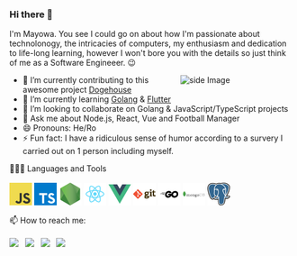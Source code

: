 ### Hi there 👋
I'm Mayowa. You see I could go on about how I'm passionate about technolonogy, the intricacies of computers, my enthusiasm and dedication to life-long learning, however I won't bore you with the details so just think of me as a Software Engineeer. :wink:

<img src="https://github.com/sciencepal/sciencepal/blob/master/assets/life_balance.gif" alt="side Image" align="right" width="200" height="auto" />

- 🔭 I’m currently contributing to this awesome project [Dogehouse](https://github.com/benawad/dogehouse.git)
- 🌱 I’m currently learning [Golang](https://github.com/golang/go) & [Flutter](https://github.com/flutter/flutter)
- 👯 I’m looking to collaborate on Golang & JavaScript/TypeScript projects
- 💬 Ask me about Node.js, React, Vue and Football Manager
- 😄 Pronouns: He/Ro
- ⚡ Fun fact: I have a ridiculous sense of humor according to a survery I carried out on 1 person including myself.

👨🏻‍💻 Languages and Tools<br /><br />
  <code><img height="40" src="https://raw.githubusercontent.com/github/explore/80688e429a7d4ef2fca1e82350fe8e3517d3494d/topics/javascript/javascript.png"></code>
  <code><img height="40" src="https://raw.githubusercontent.com/github/explore/80688e429a7d4ef2fca1e82350fe8e3517d3494d/topics/typescript/typescript.png"></code>
  <code><img height="40" src="https://raw.githubusercontent.com/github/explore/80688e429a7d4ef2fca1e82350fe8e3517d3494d/topics/nodejs/nodejs.png"></code>
  <code><img height="40" src="https://raw.githubusercontent.com/github/explore/80688e429a7d4ef2fca1e82350fe8e3517d3494d/topics/react/react.png"></code>
  <code><img height="40" src="https://raw.githubusercontent.com/github/explore/80688e429a7d4ef2fca1e82350fe8e3517d3494d/topics/vue/vue.png"></code>
  <code><img height="40" src="https://raw.githubusercontent.com/github/explore/80688e429a7d4ef2fca1e82350fe8e3517d3494d/topics/git/git.png"></code>
  <code><img height="40" src="https://raw.githubusercontent.com/github/explore/80688e429a7d4ef2fca1e82350fe8e3517d3494d/topics/go/go.png"></code>
  <code><img height="40" src="https://raw.githubusercontent.com/github/explore/80688e429a7d4ef2fca1e82350fe8e3517d3494d/topics/mongodb/mongodb.png"></code>
  <code><img height="40" src="https://raw.githubusercontent.com/github/explore/80688e429a7d4ef2fca1e82350fe8e3517d3494d/topics/postgresql/postgresql.png"></code>

📫 How to reach me:<br /><br />
[<img src="https://github.com/sciencepal/sciencepal/blob/master/assets/discord-round.svg" width="3.5%"/>](https://discord.gg)  &nbsp; [<img src="https://cdn.icon-icons.com/icons2/2248/PNG/512/dev_to_icon_136699.png" width="3.5%"/>](https://twitter.com/unorthodev)  &nbsp; [<img src="https://img.icons8.com/color/48/000000/dev.png" width="3.5%"/>](https://dev.to/unorthodev)  &nbsp; <a href="mailto:mayowaojo.e@gmail.com"> <img src="https://img.icons8.com/fluent/48/000000/gmail.png" width="3.5%"/>
